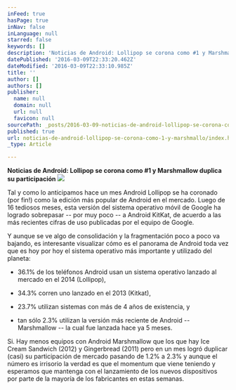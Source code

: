 ```yaml
---
inFeed: true
hasPage: true
inNav: false
inLanguage: null
starred: false
keywords: []
description: 'Noticias de Android: Lollipop se corona como #1 y Marshmallow duplica su participación'
datePublished: '2016-03-09T22:33:20.462Z'
dateModified: '2016-03-09T22:33:10.985Z'
title: ''
author: []
authors: []
publisher:
  name: null
  domain: null
  url: null
  favicon: null
sourcePath: _posts/2016-03-09-noticias-de-android-lollipop-se-corona-como-1-y-marshmallo.md
published: true
url: noticias-de-android-lollipop-se-corona-como-1-y-marshmallo/index.html
_type: Article

---
```

**Noticias de Android: Lollipop se corona como \#1 y Marshmallow duplica su participación**
![](https://the-grid-user-content.s3-us-west-2.amazonaws.com/5ecb0c9e-c463-47e1-a22e-cf7a9bd4c7ad.png)

Tal y como lo anticipamos hace un mes Android Lollipop se ha coronado (por fin!) como la edición más popular de Android en el mercado. Luego de 16 tediosos meses, esta versión del sistema operativo móvil de Google ha logrado sobrepasar -- por muy poco -- a Android KitKat, de acuerdo a las más recientes cifras de uso publicadas por el equipo de Google.

Y aunque se ve algo de consolidación y la fragmentación poco a poco va bajando, es interesante visualizar cómo es el panorama de Android toda vez que es hoy por hoy el sistema operativo más importante y utilizado del planeta:

* 36.1% de los teléfonos Android usan un sistema operativo lanzado al mercado en el 2014 (Lollipop),

* 34.3% corren uno lanzado en el 2013 (Kitkat),
* 23.7% utilizan sistemas con más de 4 años de existencia, y
* tan sólo 2.3% utilizan la versión más reciente de Android -- Marshmallow -- la cual fue lanzada hace ya 5 meses.

[][0][][1]

Si. Hay menos equipos con Android Marshmallow que los que hay Ice Cream Sandwich (2012) y Gingerbread (2011) pero en un mes logró duplicar (casi) su participación de mercado pasando de 1.2% a 2.3% y aunque el número es irrisorio la verdad es que el momentum que viene teniendo y esperamos que mantenga con el lanzamiento de los nuevos dispositivos por parte de la mayoría de los fabricantes en estas semanas.

[0]: http://techcetera.co/android-lollipop-primer-perdedor/
[1]: http://developer.android.com/about/dashboards/index.html